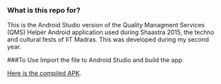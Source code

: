 ### What is this repo for? ###

This is the Android Studio version of the Quality Managment Services (QMS) Helper Android application used during Shaastra 2015, the techno and cultural fests of IIT Madras. This was developed during my second year.

###To Use
Import the file to Android Studio and build the app

[Here is the compiled APK](https://drive.google.com/open?id=0B_2Tp4DWH-UbNzhKU21xTFF2TFdXWldwUUZUa0RuYTBFbU5n).
